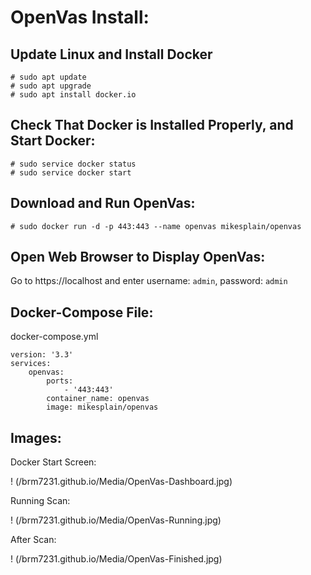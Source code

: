 # OpenVas Install:
## Update Linux and Install Docker
~~~
# sudo apt update
# sudo apt upgrade
# sudo apt install docker.io
~~~
## Check That Docker is Installed Properly, and Start Docker:
~~~
# sudo service docker status
# sudo service docker start
~~~
## Download and Run OpenVas:
~~~
# sudo docker run -d -p 443:443 --name openvas mikesplain/openvas
~~~
## Open Web Browser to Display OpenVas:
Go to https://localhost and enter username: `admin`, password: `admin`

## Docker-Compose File:
docker-compose.yml
~~~
version: '3.3'
services:
    openvas:
        ports:
            - '443:443'
        container_name: openvas
        image: mikesplain/openvas
~~~

## Images:
Docker Start Screen:

! (/brm7231.github.io/Media/OpenVas-Dashboard.jpg)

Running Scan:

! (/brm7231.github.io/Media/OpenVas-Running.jpg)

After Scan:

! (/brm7231.github.io/Media/OpenVas-Finished.jpg)
